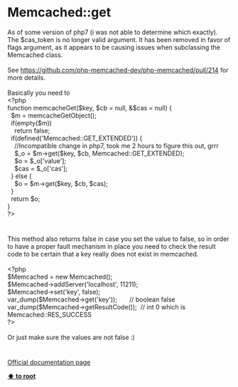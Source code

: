 # Memcached::get




<div class="phpcode"><span class="html">
As of some version of php7 (i was not able to determine which exactly).<br>The $cas_token is no longer valid argument. It has been removed in favor of flags argument, as it appears to be causing issues when subclassing the Memcached class.<br><br>See <a href="https://github.com/php-memcached-dev/php-memcached/pull/214" rel="nofollow" target="_blank">https://github.com/php-memcached-dev/php-memcached/pull/214</a> for more details.<br><br>Basically you need to <br><span class="default">&lt;?php<br></span><span class="keyword">function </span><span class="default">memcacheGet</span><span class="keyword">(</span><span class="default">$key</span><span class="keyword">, </span><span class="default">$cb </span><span class="keyword">= </span><span class="default">null</span><span class="keyword">, &amp;</span><span class="default">$cas </span><span class="keyword">= </span><span class="default">null</span><span class="keyword">) {<br>&#xA0; </span><span class="default">$m </span><span class="keyword">= </span><span class="default">memcacheGetObject</span><span class="keyword">();<br>&#xA0; if(empty(</span><span class="default">$m</span><span class="keyword">))<br>&#xA0; &#xA0; return </span><span class="default">false</span><span class="keyword">;<br>&#xA0; if(</span><span class="default">defined</span><span class="keyword">(</span><span class="string">&apos;Memcached::GET_EXTENDED&apos;</span><span class="keyword">)) {<br>&#xA0; &#xA0; </span><span class="comment">//Incompatible change in php7, took me 2 hours to figure this out, grrr<br>&#xA0; &#xA0; </span><span class="default">$_o </span><span class="keyword">= </span><span class="default">$m</span><span class="keyword">-&gt;</span><span class="default">get</span><span class="keyword">(</span><span class="default">$key</span><span class="keyword">, </span><span class="default">$cb</span><span class="keyword">, </span><span class="default">Memcached</span><span class="keyword">::</span><span class="default">GET_EXTENDED</span><span class="keyword">);<br>&#xA0; &#xA0; </span><span class="default">$o </span><span class="keyword">= </span><span class="default">$_o</span><span class="keyword">[</span><span class="string">&apos;value&apos;</span><span class="keyword">];<br>&#xA0; &#xA0; </span><span class="default">$cas </span><span class="keyword">= </span><span class="default">$_o</span><span class="keyword">[</span><span class="string">&apos;cas&apos;</span><span class="keyword">];<br>&#xA0; } else {<br>&#xA0; &#xA0; </span><span class="default">$o </span><span class="keyword">= </span><span class="default">$m</span><span class="keyword">-&gt;</span><span class="default">get</span><span class="keyword">(</span><span class="default">$key</span><span class="keyword">, </span><span class="default">$cb</span><span class="keyword">, </span><span class="default">$cas</span><span class="keyword">);<br>&#xA0; }<br>&#xA0; return </span><span class="default">$o</span><span class="keyword">;<br>}<br></span><span class="default">?&gt;</span>
</span>
</div>
  

#


<div class="phpcode"><span class="html">
This method also returns false in case you set the value to false, so in order to have a proper fault mechanism in place you need to check the result code to be certain that a key really does not exist in memcached.<br><br><span class="default">&lt;?php<br>$Memcached </span><span class="keyword">= new </span><span class="default">Memcached</span><span class="keyword">();<br></span><span class="default">$Memcached</span><span class="keyword">-&gt;</span><span class="default">addServer</span><span class="keyword">(</span><span class="string">&apos;localhost&apos;</span><span class="keyword">, </span><span class="default">11211</span><span class="keyword">);<br></span><span class="default">$Memcached</span><span class="keyword">-&gt;</span><span class="default">set</span><span class="keyword">(</span><span class="string">&apos;key&apos;</span><span class="keyword">, </span><span class="default">false</span><span class="keyword">);<br></span><span class="default">var_dump</span><span class="keyword">(</span><span class="default">$Memcached</span><span class="keyword">-&gt;</span><span class="default">get</span><span class="keyword">(</span><span class="string">&apos;key&apos;</span><span class="keyword">));&#xA0; &#xA0; &#xA0;&#xA0; </span><span class="comment">// boolean false<br></span><span class="default">var_dump</span><span class="keyword">(</span><span class="default">$Memcached</span><span class="keyword">-&gt;</span><span class="default">getResultCode</span><span class="keyword">());&#xA0; </span><span class="comment">// int 0 which is Memcached::RES_SUCCESS<br></span><span class="default">?&gt;<br></span><br>Or just make sure the values are not false :)</span>
</div>
  

#

[Official documentation page](https://www.php.net/manual/en/memcached.get.php)

**[⬆ to root](/)**